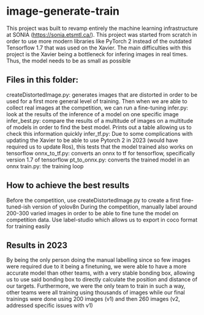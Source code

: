 # image-generate-train

This project was built to revamp entirely the machine learning infrastructure at SONIA (https://sonia.etsmtl.ca/). This project was started from scratch in order to use more modern libraries like PyTorch 2 instead of the outdated Tensorflow 1.7 that was used on the Xavier.
The main difficulties with this project is the Xavier being a bottleneck for infering images in real times. Thus, the model needs to be as small as possible

## Files in this folder:

createDistortedImage.py: generates images that are distorted in order to be used for a first more general level of training. Then when we are able to collect real images at the competition, we can run a fine-tuning
infer.py: look at the results of the inference of a model on one specific image
infer_best.py: compare the results of a multitude of images on a multitude of models in order to find the best model. Prints out a table allowing us to check this information quickly
infer_tf.py: Due to some complications with updating the Xavier to be able to use Pytorch 2 in 2023 (would have required us to update Ros), this tests that the model trained also works on tensorflow
onnx_to_tf.py: converts an onnx to tf for tensorflow, specifically version 1.7 of tensorflow
pt_to_onnx.py: converts the trained model in an onnx
train.py: the training loop

## How to achieve the best results

Before the competition, use createDistortedImage.py to create a first fine-tuned-ish version of yolov8n
During the competition, manually label around 200-300 varied images in order to be able to fine tune the model on competition data. Use label-studio which allows us to export in coco format for training easily

## Results in 2023

By being the only person doing the manual labelling since so few images were required due to it being a finetuning, we were able to have a more accurate model than other teams, with a very stable bonding box, allowing us to use said bonding box to directly calculate the position and distance of our targets.
Furthermore, we were the only team to train in such a way, other teams were all training using thousands of images while our final trainings were done using 200 images (v1) and then 260 images (v2, addressed specific issues with v1)
